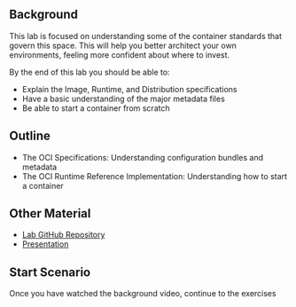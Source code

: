 ## Background
This lab is focused on understanding some of the container standards that govern this space. This will help you better architect your own environments, feeling more confident about where to invest.

By the end of this lab you should be able to:
- Explain the Image, Runtime, and Distribution specifications
- Have a basic understanding of the major metadata files
- Be able to start a container from scratch

## Outline
- The OCI Specifications: Understanding configuration bundles and metadata
- The OCI Runtime Reference Implementation: Understanding how to start a container 

## Other Material
- [Lab GitHub Repository](https://github.com/openshift-labs/learn-katacoda)
- [Presentation](https://goo.gl/rVzFoC)


## Start Scenario
Once you have watched the background video, continue to the exercises

